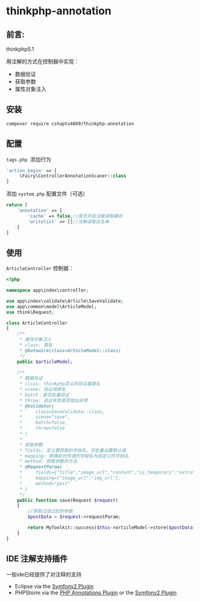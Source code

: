 thinkphp-annotation
=======
前言:
-------

thinkphp5.1

用注解的方式在控制器中实现：

- 数据验证
- 获取参数
- 属性对象注入



安装
------------

```bash
composer require cshaptx4869/thinkphp-annotation
```



## 配置

`tags.php `添加行为

```php
'action_begin' => [
     \Fairy\ControllerAnnotationScaner::class
]
```

添加 `system.php` 配置文件（可选）

```php
return [
    'annotation' => [
        'cache' => false,//是否开启注解读取缓存
        'writelist' => []//注解读取白名单
    ]
]
```



## 使用

`ArticleController` 控制器：

```php
<?php

namespace app\index\controller;

use app\index\validate\Article\SaveValidate;
use app\common\model\ArticleModel;
use think\Request;

class ArticleController
{
    /**
     * 属性对象注入
     * class: 类名
     * @Autowire(class=ArticleModel::class)
     */
    public $articleModel;
    
    /**
     * 数据验证
     * clsss: thinkphp定义的验证器类名
     * scene: 验证场景名
     * batch：是否批量验证
     * throw: 验证失败是否抛出异常
     * @Validator(
     *     class=SaveValidate::class,
     *     scene="save",
     *     batch=false,
     *     throw=false
     * )
     *
     * 获取参数
     * fields: 定义要获取的字段名，可批量设置默认值
     * mapping: 转换前台传递的字段名为自定义的字段名
     * method: 获取参数的方法
     * @RequestParam(
     *     fields={"title","image_url","content","is_temporary","extra":"默认值"},
     *     mapping={"image_url":"img_url"},
     *     method="post"
     * )
     */
    public function save(Request $request)
    {
        //获取过滤过后的参数
        $postData = $request->requestParam;

        return MyToolkit::success($this->articleModel->store($postData));
    }
}
```



## IDE 注解支持插件

一些ide已经提供了对注释的支持

- Eclipse via the [Symfony2 Plugin](http://symfony.dubture.com/)
- PHPStorm via the [PHP Annotations Plugin](http://plugins.jetbrains.com/plugin/7320) or the [Symfony2 Plugin](http://plugins.jetbrains.com/plugin/7219)

